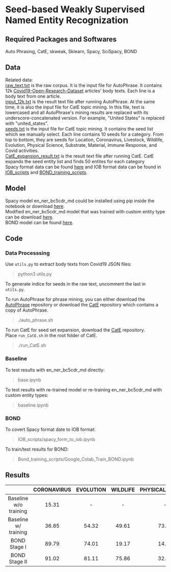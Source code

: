 # Seed-based Weakly Supervised Named Entity Recognization

## Required Packages and Softwares
Auto Phrasing, CatE, skweak, Sklearn, Spacy, SciSpacy, BOND

## Data
Related data: <br>
[raw_text.txt](https://drive.google.com/file/d/1fR4yOOvkd_aED55HydX6KaYTPC_-4Zbw/view?usp=sharing) is the raw corpus. It is the input file for AutoPhrase. It contains 12k [Covid19-Open-Research-Dataset](https://www.kaggle.com/allen-institute-for-ai/CORD-19-research-challenge) articles' body texts. Each line is a body text from one article. <br>
[input_12k.txt](https://drive.google.com/file/d/1mHpSWhg5df_UzOChAB4RgNuqp0vOrXjf/view?usp=sharing) is the result text file after running AutoPhrase. At the same time, it is also the input file for CatE topic mining. In this file, text is lowercased and all AutoPhrase's mining results are replaced with its underscore-concatenated version. For example, "United States" is replaced with "united_states". <br>
[seeds.txt](https://drive.google.com/file/d/1H0RjnwVe8GB9yMLU8PSvjF3D4wbGaVRx/view?usp=sharing) is the input file for CatE topic mining. It contains the seed list which we manually select. Each line contains 10 seeds for a category. From top to bottom, they are seeds for Location, Coronavirus, Livestock, Wildlife, Evolution, Physical Science, Substrate, Material, Immune Response, and Covid activities. <br>
[CatE_expansion_result.txt](https://drive.google.com/file/d/1GYjXaxPXT7zZHinnZRR4bSrTO3Wj6zef/view?usp=sharing) is the result text file after running CatE. CatE expands the seed entity list and finds 50 entites for each category <br>
Spacy format data can be found [here](https://drive.google.com/file/d/1XY6fgM4vCtbLEzjI7pPDwnj9F3VEEej3/view?usp=sharing) and IOB format data can be found in [IOB_scripts](https://github.com/Sherryhh/NER-CORD19/tree/main/IOB_scripts) and [BOND_training_scripts](https://github.com/Sherryhh/NER-CORD19/tree/main/Bond_training_scripts).

## Model
Spacy model en_ner_bc5cdr_md could be installed using pip inside the notebook or download [here](https://s3-us-west-2.amazonaws.com/ai2-s2-scispacy/releases/v0.4.0/en_ner_bc5cdr_md-0.4.0.tar.gz). <br>
Modified en_ner_bc5cdr_md model that was trained with custom entity type can be download [here](https://drive.google.com/file/d/1Hn-KT0ErMbz5iGPfv6nFTJdMQet5wF3I/view?usp=sharing). <br>
BOND model can be found [here](https://drive.google.com/file/d/1oJGnfq34qzZZ3MskL_RzEi8BlZP2aopc/view?usp=sharing). <br>

## Code
### Data Processsing
Use `utils.py` to extract body texts from Covid19 JSON files: <br>
> python3 utils.py

To generate indice for seeds in the raw text, uncomment the last in `utils.py`. <br>

To run AutoPhrase for phrase mining, you can either download the [AutoPhrase](https://github.com/shangjingbo1226/AutoPhrase) repository or download the [CatE](https://github.com/yumeng5/CatE) repository which contains a copy of AutoPhrase. <br>
> ./auto_phrase.sh

To run CatE for seed set expansion, download the [CatE](https://github.com/yumeng5/CatE) repository. <br>
Place `run_CatE.sh` in the root folder of CatE. <br>
> ./run_CatE.sh

### Baseline
To test results with en_ner_bc5cdr_md directly: <br>
> base.ipynb

To test results with re-trained model or re-training en_ner_bc5cdr_md with custom entity types: <br>
> baseline.ipynb

### BOND
To covert Spacy format date to IOB format: <br>
> IOB_scripts/spacy_form_to_iob.ipynb

To train/test results for BOND: <br>
> Bond_training_scripts/Google_Colab_Train_BOND.ipynb

## Results

|                        | CORONAVIRUS | EVOLUTION | WILDLIFE | PHYSICAL_SCIENCE | LIVESTOCK | SUBSTRATE | LOCATION | IMMUNE_RESPONSE | MATERIAL | OVERALL |
|:----------------------:|:-----------:|:---------:|:--------:|:----------------:|:---------:|:---------:|:-------: |:---------------:|:--------:|:-------:|
| Baseline  w/o training |    15.31    |     -     |     -    |         -        |     -     |     -     |    -     |      15.31      |     -    |   17.5  |
|  Baseline w/ training  |    36.85    |   54.32   |   49.61  |       73.11      |   33.20   |   40.34   |  33.66   |      62.83      |   50.02  |  48.22  |
|      BOND Stage I      |    89.79    |   74.01   |   19.17  |       14.52      |   58.63   |   52.64   |  35.93   |      48.31      |   37.38  |  47.82  |
|      BOND Stage II     |    91.02    |   81.11   |   75.86  |       32.69      |   75.07   |   81.10   |   69.76  |      83.67      |   40.00  |  70.03  |
